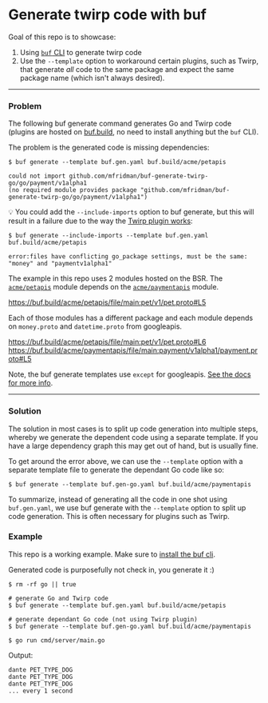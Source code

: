 # Generate twirp code with buf

Goal of this repo is to showcase:

1. Using [`buf` CLI](https://docs.buf.build/generate/usage) to generate twirp code
2. Use the `--template` option to workaround certain plugins, such as Twirp, that generate *all* code to the same package and expect the same package name (which isn't always desired).

---

### Problem

The following buf generate command generates Go and Twirp code (plugins are hosted on [buf.build](https://buf.build/), no need to install anything but the `buf` CLI). 

The problem is the generated code is missing dependencies:

```
$ buf generate --template buf.gen.yaml buf.build/acme/petapis

could not import github.com/mfridman/buf-generate-twirp-go/go/payment/v1alpha1
(no required module provides package "github.com/mfridman/buf-generate-twirp-go/go/payment/v1alpha1")
```

💡 You could add the `--include-imports` option to buf generate, but this will result in a failure due to the way the [Twirp plugin works](https://github.com/twitchtv/twirp/blob/ff7d9f87d8598707f3465c80ee5dec1ba8520310/protoc-gen-twirp/generator.go#L181-L216):

```
$ buf generate --include-imports --template buf.gen.yaml buf.build/acme/petapis

error:files have conflicting go_package settings, must be the same: "money" and "paymentv1alpha1"
```

The example in this repo uses 2 modules hosted on the BSR. The [`acme/petapis`](https://buf.build/acme/petapis) module depends on the [`acme/paymentapis`](https://buf.build/acme/paymentapis) module.

https://buf.build/acme/petapis/file/main:pet/v1/pet.proto#L5

Each of those modules has a different package and each module depends on `money.proto` and `datetime.proto` from googleapis.

https://buf.build/acme/petapis/file/main:pet/v1/pet.proto#L6
https://buf.build/acme/paymentapis/file/main:payment/v1alpha1/payment.proto#L5

Note, the buf generate templates use `except` for googleapis. [See the docs for more info](https://docs.buf.build/tour/use-managed-mode#remove-modules-from-managed-mode).

---

### Solution

The solution in most cases is to split up code generation into multiple steps, whereby we generate the dependent code using a separate template. If you have a large dependency graph this may get out of hand, but is usually fine.

To get around the error above, we can use the `--template` option with a separate template file to generate the dependant Go code like so:

```
$ buf generate --template buf.gen-go.yaml buf.build/acme/paymentapis
```

To summarize, instead of generating all the code in one shot using `buf.gen.yaml`, we use buf generate with the `--template` option to split up code generation. This is often necessary for plugins such as Twirp.

### Example

This repo is a working example. Make sure to [install the buf cli](https://docs.buf.build/installation).

Generated code is purposefully not check in, you generate it :)

```
$ rm -rf go || true

# generate Go and Twirp code
$ buf generate --template buf.gen.yaml buf.build/acme/petapis

# generate dependant Go code (not using Twirp plugin)
$ buf generate --template buf.gen-go.yaml buf.build/acme/paymentapis 

$ go run cmd/server/main.go
```

Output:

```
dante PET_TYPE_DOG
dante PET_TYPE_DOG
dante PET_TYPE_DOG
... every 1 second
```
